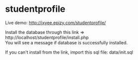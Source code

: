 # studentprofile

Live demo: http://jxyee.epizy.com/studentprofile/  

Install the database through this link => http://localhost/studentprofile/install.php  
You will see a message if database is successfully installed. 

If you can't install from the link, import this sql file: data/init.sql

